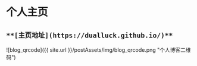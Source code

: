 # 个人主页
  
## `**[主页地址](https://dualluck.github.io/)**`

![blog_qrcode]({{ site.url }}/postAssets/img/blog_qrcode.png "个人博客二维码")


